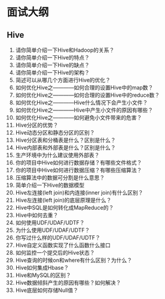 # 面试大纲

## Hive
1. 请你简单介绍一下Hive和Hadoop的关系？    
2. 请你简单介绍一下Hive的特点？    
3. 请你简单介绍一下Hive的缺点？  
4. 请你简单介绍一下Hive的架构？  
5. 简述可以从哪几个方面进行Hive的优化？  
6. 如何优化Hive之————如何合理的设置Hive中的map数？  
7. 如何优化Hive之————如何合理的设置Hive中的reduce数？  
8. 如何优化Hive之————Hive什么情况下会产生小文件？  
9. 如何优化Hive之————Hive中产生小文件的原因有哪些？  
10. 如何优化Hive之————如何避免小文件带来的危害？  
11. Hive分区的优势？ 
12. Hive动态分区和静态分区的区别？ 
13. Hive分区表和分桶表是什么？区别是什么？ 
14. Hive内部表和外部表是什么？区别是什么？   
15. 生产环境中为什么建议使用外部表？  
16. 你的项目中Hive如何进行数据存储？有哪些文件格式？  
17. 你的项目中Hive如何进行数据压缩？有哪些压缩算法？  
18. 压缩算法中的数据可分割是什么意思？  
19. 简单介绍一下Hive的数据模型  
20. Hive左连接(left join)和内连接(inner join)有什么区别？  
21. Hive左连接(left join)的底层原理是什么？  
22. Hive中SQL是如何转化成MapReduce的？  
23. Hive中如何去重？  
24. 如何使用UDF/UDAF/UDTF？  
25. 为什么使用UDF/UDAF/UDTF？ 
26. 你写过什么样的UDF/UDAF/UDTF？  
27. Hive自定义函数实现了什么函数什么接口  
28. 如何监控一个提交后的Hive状态？  
29. Hive查询的时候on和where有什么区别？为什么？  
30. Hive如何集成Hbase？  
31. Hive和MySQL的区别？  
32. Hive数据倾斜产生的原因有哪些？如何解决？  
33. Hive底层如何存储Null值？  